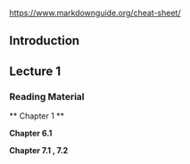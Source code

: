 
https://www.markdownguide.org/cheat-sheet/
## Introduction



## Lecture 1

### Reading Material

** Chapter 1 **


**Chapter 6.1**

**Chapter 7.1  ,  7.2**





